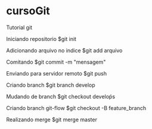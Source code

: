 # cursoGit

Tutorial git

Iniciando repositorio
$git init

Adicionando arquivo no indice
$git add arquivo

Comitando
$git commit -m "mensagem"

Enviando para servidor remoto
$git push

Criando branch
$git branch develop

Mudando de branch
$git checkout develoṕs

Criando branch git-flow
$git checkout -B feature_branch

Realizando merge
$git merge master 
